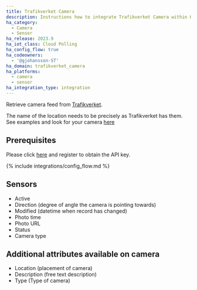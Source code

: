```yaml
---
title: Trafikverket Camera
description: Instructions how to integrate Trafikverket Camera within Home Assistant.
ha_category:
  - Camera
  - Sensor
ha_release: 2023.9
ha_iot_class: Cloud Polling
ha_config_flow: true
ha_codeowners:
  - '@gjohansson-ST'
ha_domain: trafikverket_camera
ha_platforms:
  - camera
  - sensor
ha_integration_type: integration
---
```


Retrieve camera feed from [Trafikverket](https://www.trafikverket.se/).

The name of the location needs to be precisely as Trafikverket has them. See examples and look for your camera [here](https://www.trafikverket.se/trafikinformation/vag/?TrafficType=personalTraffic&map=0%2F650778%2F7200000%2F&Layers=TrafficCameras%2B=)

## Prerequisites

Please click [here](https://api.trafikinfo.trafikverket.se/) and register to obtain the API key.

{% include integrations/config_flow.md %}

## Sensors

- Active
- Direction (degree of angle the camera is pointing towards)
- Modified (datetime when record has changed)
- Photo time
- Photo URL
- Status
- Camera type

## Additional attributes available on camera

- Location (placement of camera)
- Description (free text description)
- Type (Type of camera)
